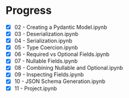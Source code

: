 # Progress

- [x] 02 - Creating a Pydantic Model.ipynb
- [x] 03 - Deserialization.ipynb
- [x] 04 - Serialization.ipynb
- [x] 05 - Type Coercion.ipynb
- [x] 06 - Required vs Optional Fields.ipynb
- [x] 07 - Nullable Fields.ipynb
- [x] 08 - Combining Nullable and Optional.ipynb
- [x] 09 - Inspecting Fields.ipynb
- [x] 10 - JSON Schema Generation.ipynb
- [x] 11 - Project.ipynb

